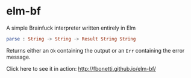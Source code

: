 # elm-bf

A simple Brainfuck interpreter written entirely in Elm

```elm
parse : String -> String -> Result String String
```

Returns either an `Ok` containing the output or an `Err` containing the error message.

Click here to see it in action:
http://fbonetti.github.io/elm-bf/
